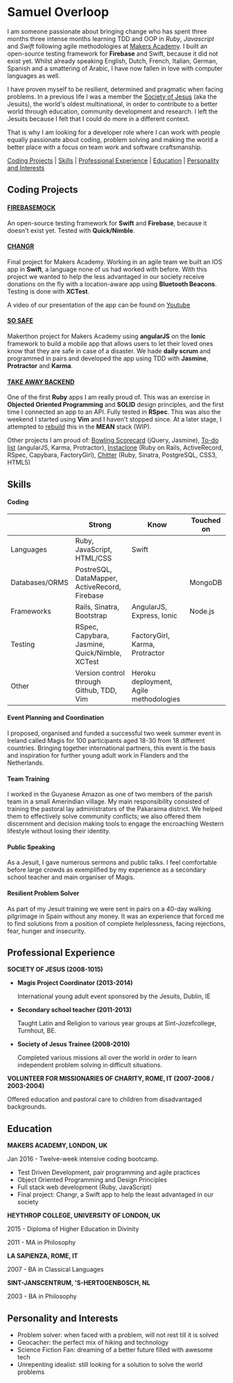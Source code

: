 Samuel Overloop
===============

I am someone passionate about bringing change who has spent three months three intense months learning TDD and OOP in *Ruby*, *Javascript* and *Swift* following agile methodologies at [Makers Academy](http://www.makersacademy.com). I built an open-source testing framework for **Firebase** and Swift, because it did not exist yet. Whilst already speaking English, Dutch, French, Italian, German, Spanish and a smattering of Arabic, I have now fallen in love with computer languages as well.

I have proven myself to be resilient, determined and pragmatic when facing problems. In a previous life I was a member the [Society of Jesus](http://www.jesuit.org.uk) (aka the Jesuits), the world's oldest multinational, in order to contribute to a better world through education, community development and research. I left the Jesuits because I felt that I could do more in a different context.

That is why I am looking for a developer role where I can work with people equally passionate about coding, problem solving and making the world a better place with a focus on team work and software craftsmanship.

[Coding Projects](#coding-projects) | [Skills](#skills) | [Professional Experience](#professional-experience) | [Education](#education) | [Personality and Interests](#personality-and-interests)

Coding Projects
-------------

#### [FIREBASEMOCK](https://github.com/samover/FirebaseMock)

An open-source testing framework for **Swift** and **Firebase**, because it doesn't exist yet. Tested with **Quick/Nimble**. 

#### [CHANGR](https://github.com/samover/changr)

Final project for Makers Academy. Working in an agile team we built an IOS app in **Swift**, a language none of us had worked with before. With this project we wanted to help the less advantaged in our society receive donations on the fly with a location-aware app using **Bluetooth Beacons**. Testing is done with **XCTest**.

A video of our presentation of the app can be found on [Youtube](https://youtu.be/AyVZJ511cqI?t=96)

#### [SO SAFE](https://github.com/samover/so_safe)

Makerthon project for Makers Academy using **angularJS** on the **Ionic** framework to build a mobile app that allows users to let their loved ones know that they are safe in case of a disaster. We hade **daily scrum** and programmed in pairs and developed the app using TDD with **Jasmine**, **Protractor** and **Karma**.

#### [TAKE AWAY BACKEND](https://github.com/samover/takeaway)

One of the first **Ruby** apps I am really proud of. This was an exercise in **Objected Oriented Programming** and **SOLID** design principles, and the first time I connected an app to an API. Fully tested in **RSpec**. This was also the weekend I started using **Vim** and I haven't stopped since. At a later stage, I attempted to [rebuild](https://github.com/Mattia46/takeaway_project) this in the **MEAN** stack (WIP).

Other projects I am proud of: [Bowling Scorecard](https://github.com/samover/bowling_scorecard) (jQuery, Jasmine), [To-do list](https://github.com/samover/todo_list) (angularJS, Karma, Protractor), [Instaclone](https://github.com/samover/instagram) (Ruby on Rails, ActiveRecord, RSpec, Capybara, FactoryGirl), [Chitter](https://github.com/samover/chitter) (Ruby, Sinatra, PostgreSQL, CSS3, HTML5)

Skills
------

#### Coding

| |Strong|Know|Touched on|
|---------|----------------|-------------------|------------------------------|
|Languages|Ruby, JavaScript, HTML/CSS|Swift||
|Databases/ORMS|PostreSQL, DataMapper, ActiveRecord, Firebase||MongoDB                 |
|Frameworks|Rails, Sinatra, Bootstrap|AngularJS, Express, Ionic |Node.js                       |
|Testing|RSpec, Capybara, Jasmine, Quick/Nimble, XCTest | FactoryGirl, Karma, Protractor | |
|Other|Version control through Github, TDD, Vim |Heroku deployment, Agile methodologies| | |

#### Event Planning and Coordination

I proposed, organised and funded a successful two week summer event in Ireland called Magis for 100 participants aged 18-30 from 18 different countries. Bringing together international partners, this event is the basis and inspiration for further young adult work in Flanders and the Netherlands.

#### Team Training

I worked in the Guyanese Amazon as one of two members of the parish team in a small Amerindian village. My main responsibility consisted of training the pastoral lay administrators of the Pakaraima district. We helped them to effectively solve community conflicts; we also offered them discernment and decision making tools to engage the encroaching Western lifestyle without losing their identity.

#### Public Speaking

As a Jesuit, I gave numerous sermons and public talks. I feel comfortable before large crowds as exemplified by my experience as a secondary school teacher and main organiser of Magis.

#### Resilient Problem Solver

As part of my Jesuit training we were sent in pairs on a 40-day walking pilgrimage in Spain without any money. It was an experience that forced me to find solutions from a position of complete helplessness, facing rejections, fear, hunger and insecurity.

Professional Experience
-----------------------

**SOCIETY OF JESUS (2008-1015)**
- **Magis Project Coordinator (2013-2014)**

    International young adult event sponsored by the Jesuits, Dublin, IE

- **Secondary school teacher (2011-2013)**

    Taught Latin and Religion to various year groups at Sint-Jozefcollege, Turnhout, BE.

- **Society of Jesus Trainee (2008-2010)**

    Completed various missions all over the world in order to learn independent problem solving in difficult situations.

**VOLUNTEER FOR MISSIONARIES OF CHARITY, ROME, IT (2007-2008 / 2003-2004)**

Offered education and pastoral care to children from disadvantaged backgrounds.

Education
---------

**MAKERS ACADEMY, LONDON, UK**

Jan 2016 - Twelve-week intensive coding bootcamp.
* Test Driven Development, pair programming and agile practices
* Object Oriented Programming and Design Principles
* Full stack web development (Ruby, JavaScript)
* Final project: Changr, a Swift app to help the least advantaged in our society

**HEYTHROP COLLEGE, UNIVERSITY OF LONDON, UK**

2015 - Diploma of Higher Education in Divinity

2011 - MA in Philosophy

**LA SAPIENZA, ROME, IT**

2007 - BA in Classical Languages

**SINT-JANSCENTRUM, 'S-HERTOGENBOSCH, NL**

2003 - BA in Philosophy

Personality and Interests
--------------------------

* Problem solver: when faced with a problem, will not rest till it is solved
* Geocacher: the perfect mix of hiking and technology
* Science Fiction Fan: dreaming of a better future filled with awesome tech
* Unrepenting idealist: still looking for a solution to solve the world problems
